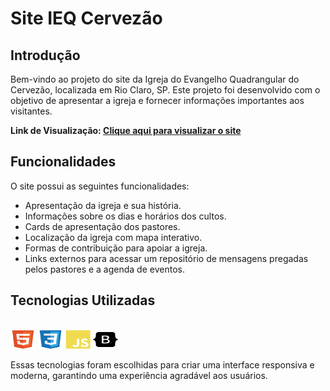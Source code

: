 # Site IEQ Cervezão

## Introdução

Bem-vindo ao projeto do site da Igreja do Evangelho Quadrangular do Cervezão, localizada em Rio Claro, SP. Este projeto foi desenvolvido com o objetivo de apresentar a igreja e fornecer informações importantes aos visitantes.

**Link de Visualização: [Clique aqui para visualizar o site](https://www.ieqcervezao.com.br)**

## Funcionalidades

O site possui as seguintes funcionalidades:

- Apresentação da igreja e sua história.
- Informações sobre os dias e horários dos cultos.
- Cards de apresentação dos pastores.
- Localização da igreja com mapa interativo.
- Formas de contribuição para apoiar a igreja.
- Links externos para acessar um repositório de mensagens pregadas pelos pastores e a agenda de eventos.


## Tecnologias Utilizadas

<div style="display: inline_block"><br> 
  <img align="center" alt="HTML" height="30" width="40" src="https://raw.githubusercontent.com/devicons/devicon/master/icons/html5/html5-original.svg">
  <img align="center" alt="CSS" height="30" width="40" src="https://raw.githubusercontent.com/devicons/devicon/master/icons/css3/css3-original.svg">
  <img align="center" alt="Js" height="30" width="40" src="https://raw.githubusercontent.com/devicons/devicon/master/icons/javascript/javascript-plain.svg">
  <img align="center" alt="Bootstrap" height="30" width="40" src="https://raw.githubusercontent.com/devicons/devicon/master/icons/bootstrap/bootstrap-plain.svg">
</div>
<br>
Essas tecnologias foram escolhidas para criar uma interface responsiva e moderna, garantindo uma experiência agradável aos usuários.

